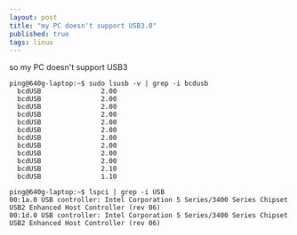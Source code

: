 ```yaml
---
layout: post
title: "my PC doesn't support USB3.0"
published: true
tags: linux
---
```


so my PC doesn't support USB3


    ping@640g-laptop:~$ sudo lsusb -v | grep -i bcdusb
      bcdUSB               2.00
      bcdUSB               2.00
      bcdUSB               2.00
      bcdUSB               2.00
      bcdUSB               2.00
      bcdUSB               2.00
      bcdUSB               2.00
      bcdUSB               2.00
      bcdUSB               2.00
      bcdUSB               2.00
      bcdUSB               2.10
      bcdUSB               1.10

    ping@640g-laptop:~$ lspci | grep -i USB
    00:1a.0 USB controller: Intel Corporation 5 Series/3400 Series Chipset USB2 Enhanced Host Controller (rev 06)
    00:1d.0 USB controller: Intel Corporation 5 Series/3400 Series Chipset USB2 Enhanced Host Controller (rev 06)
